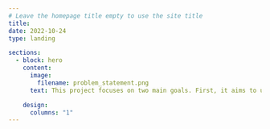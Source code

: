 ```yaml
---
# Leave the homepage title empty to use the site title
title:
date: 2022-10-24
type: landing

sections:
  - block: hero
    content:
      image:
        filename: problem_statement.png
      text: This project focuses on two main goals. First, it aims to understand and solve the problem of catastrophic unlearning, which happens when pre-trained models forget what they have learned during further training. Second, we want to examine the ways to handle community drift, a challenge that occurs in Federated Learning when data is not evenly distributed across different clients. As a whole, we try to find a way to solve the first problem statement in hopes that it will help to counter the second problem, the community drift.

    design:
      columns: "1"
---
```

